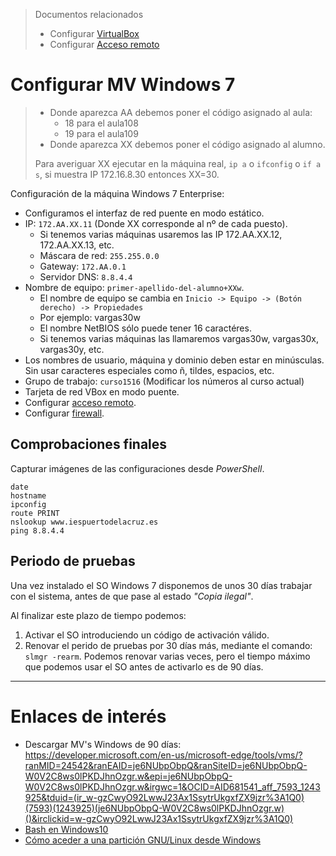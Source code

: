 
> Documentos relacionados
>
> * Configurar [VirtualBox](../virtualbox/general.md)
> * Configurar [Acceso remoto](../acceso-remoto/windows7.md)

# Configurar MV Windows 7

> * Donde aparezca AA debemos poner el código asignado al aula:
>     * 18 para el aula108
>     * 19 para el aula109
> * Donde aparezca XX debemos poner el código asignado al alumno.
>
> Para averiguar XX ejecutar en la máquina real, `ip a` o `ifconfig` o `if a s`, si muestra IP 172.16.8.30 entonces XX=30.

Configuración de la máquina Windows 7 Enterprise:
* Configuramos el interfaz de red puente en modo estático.
* IP: `172.AA.XX.11` (Donde XX corresponde al nº de cada puesto).
    * Si tenemos varias máquinas usaremos las IP 172.AA.XX.12, 172.AA.XX.13, etc.
    * Máscara de red: `255.255.0.0`
    * Gateway: `172.AA.0.1`
    * Servidor DNS: `8.8.4.4`
* Nombre de equipo: `primer-apellido-del-alumno+XXw`.
    * El nombre de equipo se cambia en `Inicio -> Equipo -> (Botón derecho) -> Propiedades`
    * Por ejemplo: vargas30w
    * El nombre NetBIOS sólo puede tener 16 caractéres.
    * Si tenemos varias máquinas las llamaremos vargas30w, vargas30x, vargas30y, etc.
* Los nombres de usuario, máquina y dominio deben estar en minúsculas.
Sin usar caracteres especiales como ñ, tildes, espacios, etc.
* Grupo de trabajo: `curso1516` (Modificar los números al curso actual)
* Tarjeta de red VBox en modo puente.
* Configurar [acceso remoto](../acceso-remoto/windows7.md).
* Configurar [firewall](../firewall.md).

## Comprobaciones finales

Capturar imágenes de las configuraciones desde *PowerShell*.
```
date
hostname
ipconfig
route PRINT
nslookup www.iespuertodelacruz.es
ping 8.8.4.4
```

## Periodo de pruebas

Una vez instalado el SO Windows 7 disponemos de unos 30 días trabajar con el sistema,
antes de que pase al estado *"Copia ilegal"*.

Al finalizar este plazo de tiempo podemos:

1. Activar el SO introduciendo un código de activación válido.
2. Renovar el perido de pruebas por 30 días más, mediante el comando: `slmgr -rearm`.
Podemos renovar varias veces, pero el tiempo máximo que podemos usar el SO antes de activarlo
es de 90 días.

---

# Enlaces de interés

* Descargar MV's Windows de 90 días: https://developer.microsoft.com/en-us/microsoft-edge/tools/vms/?ranMID=24542&ranEAID=je6NUbpObpQ&ranSiteID=je6NUbpObpQ-W0V2C8ws0lPKDJhnOzgr.w&epi=je6NUbpObpQ-W0V2C8ws0lPKDJhnOzgr.w&irgwc=1&OCID=AID681541_aff_7593_1243925&tduid=(ir_w-gzCwyO92LwwJ23Ax1SsytrUkgxfZX9jzr%3A1Q0)(7593)(1243925)(je6NUbpObpQ-W0V2C8ws0lPKDJhnOzgr.w)()&irclickid=w-gzCwyO92LwwJ23Ax1SsytrUkgxfZX9jzr%3A1Q0)
* [Bash en Windows10](http://www.xataka.com/aplicaciones/asi-es-usar-la-consola-bash-de-ubuntu-en-windows-10)
* [Cómo aceder a una partición GNU/Linux desde Windows](https://es.opensuse.org/SDB:Acceder_a_la_particion_de_GNU/Linux_desde_Windows)
